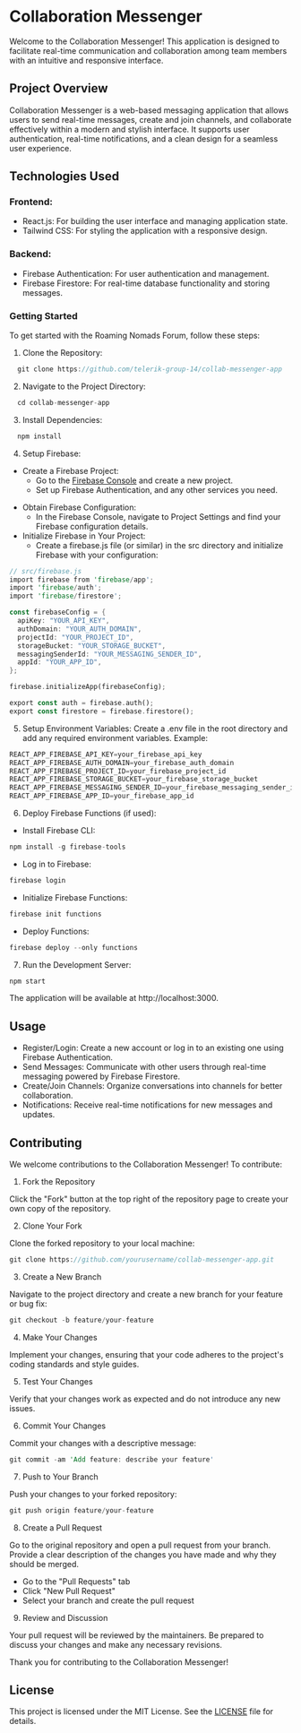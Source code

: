 # Collaboration Messenger

Welcome to the Collaboration Messenger! This application is designed to facilitate real-time communication and collaboration among team members with an intuitive and responsive interface.

## Project Overview

Collaboration Messenger is a web-based messaging application that allows users to send real-time messages, create and join channels, and collaborate effectively within a modern and stylish interface. It supports user authentication, real-time notifications, and a clean design for a seamless user experience.

## Technologies Used

### Frontend:

- React.js: For building the user interface and managing application state.
- Tailwind CSS: For styling the application with a responsive design.

### Backend:

- Firebase Authentication: For user authentication and management.
- Firebase Firestore: For real-time database functionality and storing messages.

### Getting Started

To get started with the Roaming Nomads Forum, follow these steps:

1. Clone the Repository:

```rust
  git clone https://github.com/telerik-group-14/collab-messenger-app
```

2. Navigate to the Project Directory:

```rust
  cd collab-messenger-app
```

3. Install Dependencies:

```rust
  npm install
```

4. Setup Firebase:

- Create a Firebase Project:
  - Go to the [Firebase Console](https://console.firebase.google.com/u/0/?pli=1) and create a new project.
  - Set up Firebase Authentication, and any other services you need.

* Obtain Firebase Configuration:
  - In the Firebase Console, navigate to Project Settings and find your Firebase configuration details.
* Initialize Firebase in Your Project:
  - Create a firebase.js file (or similar) in the src directory and initialize Firebase with your configuration:

```rust
// src/firebase.js
import firebase from 'firebase/app';
import 'firebase/auth';
import 'firebase/firestore';

const firebaseConfig = {
  apiKey: "YOUR_API_KEY",
  authDomain: "YOUR_AUTH_DOMAIN",
  projectId: "YOUR_PROJECT_ID",
  storageBucket: "YOUR_STORAGE_BUCKET",
  messagingSenderId: "YOUR_MESSAGING_SENDER_ID",
  appId: "YOUR_APP_ID",
};

firebase.initializeApp(firebaseConfig);

export const auth = firebase.auth();
export const firestore = firebase.firestore();

```

5. Setup Environment Variables:
   Create a .env file in the root directory and add any required environment variables. Example:

```rust
REACT_APP_FIREBASE_API_KEY=your_firebase_api_key
REACT_APP_FIREBASE_AUTH_DOMAIN=your_firebase_auth_domain
REACT_APP_FIREBASE_PROJECT_ID=your_firebase_project_id
REACT_APP_FIREBASE_STORAGE_BUCKET=your_firebase_storage_bucket
REACT_APP_FIREBASE_MESSAGING_SENDER_ID=your_firebase_messaging_sender_id
REACT_APP_FIREBASE_APP_ID=your_firebase_app_id
```

6. Deploy Firebase Functions (if used):

- Install Firebase CLI:

```rust
npm install -g firebase-tools
```

- Log in to Firebase:

```rust
firebase login
```

- Initialize Firebase Functions:

```rust
firebase init functions
```

- Deploy Functions:

```rust
firebase deploy --only functions
```

7. Run the Development Server:

```rust
npm start

```

The application will be available at http://localhost:3000.

## Usage

- Register/Login: Create a new account or log in to an existing one using Firebase Authentication.
- Send Messages: Communicate with other users through real-time messaging powered by Firebase Firestore.
- Create/Join Channels: Organize conversations into channels for better collaboration.
- Notifications: Receive real-time notifications for new messages and updates.

## Contributing

We welcome contributions to the Collaboration Messenger! To contribute:

1. Fork the Repository

Click the "Fork" button at the top right of the repository page to create your own copy of the repository.

2. Clone Your Fork

Clone the forked repository to your local machine:

```rust
git clone https://github.com/yourusername/collab-messenger-app.git
```

3. Create a New Branch

Navigate to the project directory and create a new branch for your feature or bug fix:

```rust
git checkout -b feature/your-feature
```

4. Make Your Changes

Implement your changes, ensuring that your code adheres to the project's coding standards and style guides.

5. Test Your Changes

Verify that your changes work as expected and do not introduce any new issues.

6. Commit Your Changes

Commit your changes with a descriptive message:

```rust
git commit -am 'Add feature: describe your feature'
```

7. Push to Your Branch

Push your changes to your forked repository:

```rust
git push origin feature/your-feature
```

8. Create a Pull Request

Go to the original repository and open a pull request from your branch. Provide a clear description of the changes you have made and why they should be merged.

- Go to the "Pull Requests" tab
- Click "New Pull Request"
- Select your branch and create the pull request

9. Review and Discussion

Your pull request will be reviewed by the maintainers. Be prepared to discuss your changes and make any necessary revisions.

Thank you for contributing to the Collaboration Messenger!

## License

This project is licensed under the MIT License. See the [LICENSE](https://opensource.org/license/mit) file for details.
